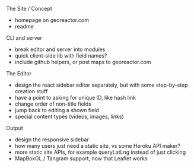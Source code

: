 The Site / Concept
- homepage on georeactor.com
- readme

CLI and server
- break editor and server into modules
- quick client-side lib with field names?
- include github helpers, or post maps to georeactor.com

The Editor
- design the react sidebar editor separately, but with some step-by-step creation stuff
- have a point to asking for unique ID, like hash link
- change order of non-title fields
- jump back to editing a shown field
- special content types (videos, images, links)

Output
- design the responsive sidebar
- how many users just need a static site, vs some Heroku API maker?
- more static site APIs, for example queryLatLng instead of just clicking
- MapBoxGL / Tangram support, now that Leaflet works
